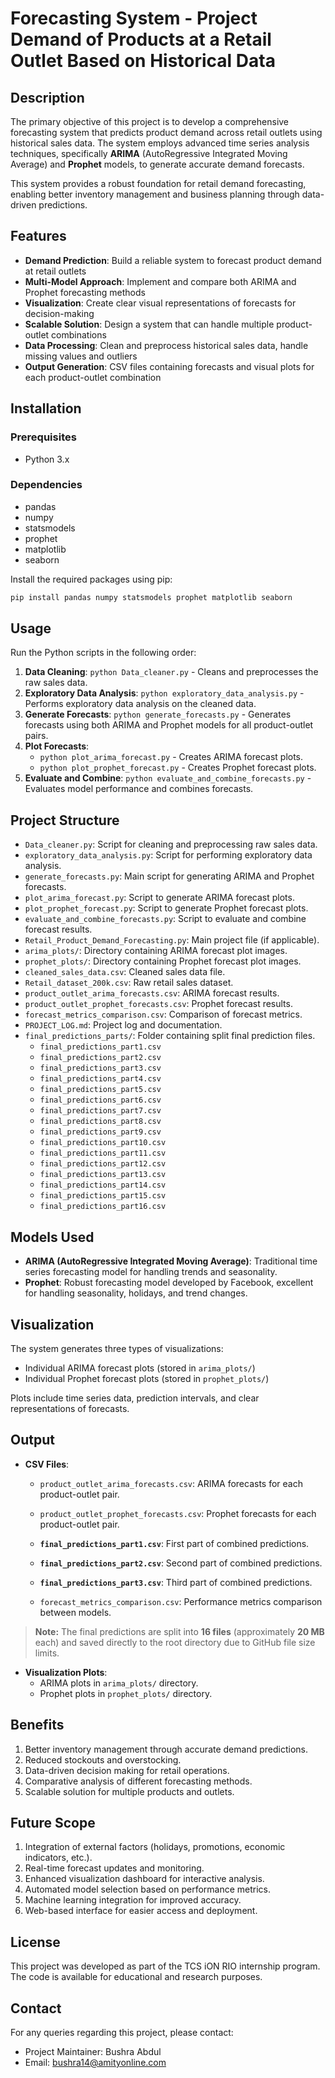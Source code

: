 # Forecasting System - Project Demand of Products at a Retail Outlet Based on Historical Data

## Description

The primary objective of this project is to develop a comprehensive forecasting system that predicts product demand across retail outlets using historical sales data. The system employs advanced time series analysis techniques, specifically **ARIMA** (AutoRegressive Integrated Moving Average) and **Prophet** models, to generate accurate demand forecasts.

This system provides a robust foundation for retail demand forecasting, enabling better inventory management and business planning through data-driven predictions.

## Features

- **Demand Prediction**: Build a reliable system to forecast product demand at retail outlets
- **Multi-Model Approach**: Implement and compare both ARIMA and Prophet forecasting methods
- **Visualization**: Create clear visual representations of forecasts for decision-making
- **Scalable Solution**: Design a system that can handle multiple product-outlet combinations
- **Data Processing**: Clean and preprocess historical sales data, handle missing values and outliers
- **Output Generation**: CSV files containing forecasts and visual plots for each product-outlet combination

## Installation

### Prerequisites
- Python 3.x

### Dependencies
- pandas
- numpy
- statsmodels
- prophet
- matplotlib
- seaborn

Install the required packages using pip:
```sh
pip install pandas numpy statsmodels prophet matplotlib seaborn
```

## Usage

Run the Python scripts in the following order:

1. **Data Cleaning**: `python Data_cleaner.py` - Cleans and preprocesses the raw sales data.
2. **Exploratory Data Analysis**: `python exploratory_data_analysis.py` - Performs exploratory data analysis on the cleaned data.
3. **Generate Forecasts**: `python generate_forecasts.py` - Generates forecasts using both ARIMA and Prophet models for all product-outlet pairs.
4. **Plot Forecasts**:
    - `python plot_arima_forecast.py` - Creates ARIMA forecast plots.
    - `python plot_prophet_forecast.py` - Creates Prophet forecast plots.
5. **Evaluate and Combine**: `python evaluate_and_combine_forecasts.py` - Evaluates model performance and combines forecasts.

## Project Structure

- `Data_cleaner.py`: Script for cleaning and preprocessing raw sales data.
- `exploratory_data_analysis.py`: Script for performing exploratory data analysis.
- `generate_forecasts.py`: Main script for generating ARIMA and Prophet forecasts.
- `plot_arima_forecast.py`: Script to generate ARIMA forecast plots.
- `plot_prophet_forecast.py`: Script to generate Prophet forecast plots.
- `evaluate_and_combine_forecasts.py`: Script to evaluate and combine forecast results.
- `Retail_Product_Demand_Forecasting.py`: Main project file (if applicable).
- `arima_plots/`: Directory containing ARIMA forecast plot images.
- `prophet_plots/`: Directory containing Prophet forecast plot images.
- `cleaned_sales_data.csv`: Cleaned sales data file.
- `Retail_dataset_200k.csv`: Raw retail sales dataset.
- `product_outlet_arima_forecasts.csv`: ARIMA forecast results.
- `product_outlet_prophet_forecasts.csv`: Prophet forecast results.
- `forecast_metrics_comparison.csv`: Comparison of forecast metrics.
- `PROJECT_LOG.md`: Project log and documentation.
- `final_predictions_parts/`: Folder containing split final prediction files.
    - `final_predictions_part1.csv`
    - `final_predictions_part2.csv`
    - `final_predictions_part3.csv`
    - `final_predictions_part4.csv`
    - `final_predictions_part5.csv`
    - `final_predictions_part6.csv`
    - `final_predictions_part7.csv` 
    - `final_predictions_part8.csv`
    - `final_predictions_part9.csv`
    - `final_predictions_part10.csv`
    - `final_predictions_part11.csv` 
    - `final_predictions_part12.csv`
    - `final_predictions_part13.csv`
    - `final_predictions_part14.csv`
    - `final_predictions_part15.csv`
    - `final_predictions_part16.csv`  



## Models Used

- **ARIMA (AutoRegressive Integrated Moving Average)**: Traditional time series forecasting model for handling trends and seasonality.
- **Prophet**: Robust forecasting model developed by Facebook, excellent for handling seasonality, holidays, and trend changes.

## Visualization

The system generates three types of visualizations:
- Individual ARIMA forecast plots (stored in `arima_plots/`)
- Individual Prophet forecast plots (stored in `prophet_plots/`)

Plots include time series data, prediction intervals, and clear representations of forecasts.

## Output

- **CSV Files**:
  - `product_outlet_arima_forecasts.csv`: ARIMA forecasts for each product-outlet pair.
  - `product_outlet_prophet_forecasts.csv`: Prophet forecasts for each product-outlet pair.

  - **`final_predictions_part1.csv`**: First part of combined predictions.
  - **`final_predictions_part2.csv`**: Second part of combined predictions.
  - **`final_predictions_part3.csv`**: Third part of combined predictions.
  - `forecast_metrics_comparison.csv`: Performance metrics comparison between models.

> **Note:** The final predictions are split into **16 files** (approximately **20 MB** each) and saved directly to the root directory due to GitHub file size limits.



- **Visualization Plots**:
  - ARIMA plots in `arima_plots/` directory.
  - Prophet plots in `prophet_plots/` directory.

## Benefits

1. Better inventory management through accurate demand predictions.
2. Reduced stockouts and overstocking.
3. Data-driven decision making for retail operations.
4. Comparative analysis of different forecasting methods.
5. Scalable solution for multiple products and outlets.

## Future Scope

1. Integration of external factors (holidays, promotions, economic indicators, etc.).
2. Real-time forecast updates and monitoring.
3. Enhanced visualization dashboard for interactive analysis.
4. Automated model selection based on performance metrics.
5. Machine learning integration for improved accuracy.
6. Web-based interface for easier access and deployment.

## License

This project was developed as part of the TCS iON RIO internship program. The code is available for educational and research purposes.

## Contact


For any queries regarding this project, please contact: 
- Project Maintainer: Bushra Abdul 
- Email: bushra14@amityonline.com


